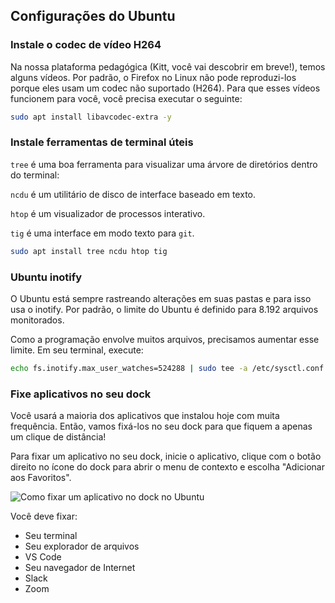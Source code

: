 ## Configurações do Ubuntu

### Instale o codec de vídeo H264

Na nossa plataforma pedagógica (Kitt, você vai descobrir em breve!), temos alguns vídeos. Por padrão, o Firefox no Linux não pode reproduzi-los porque eles usam um codec não suportado (H264). Para que esses vídeos funcionem para você, você precisa executar o seguinte:

```bash
sudo apt install libavcodec-extra -y
```

### Instale ferramentas de terminal úteis

`tree` é uma boa ferramenta para visualizar uma árvore de diretórios dentro do terminal:

`ncdu` é um utilitário de disco de interface baseado em texto.

`htop` é um visualizador de processos interativo.

`tig` é uma interface em modo texto para `git`.

```bash
sudo apt install tree ncdu htop tig
```

### Ubuntu inotify

O Ubuntu está sempre rastreando alterações em suas pastas e para isso usa o inotify.
Por padrão, o limite do Ubuntu é definido para 8.192 arquivos monitorados.

Como a programação envolve muitos arquivos, precisamos aumentar esse limite.
Em seu terminal, execute:

```bash
echo fs.inotify.max_user_watches=524288 | sudo tee -a /etc/sysctl.conf && sudo sysctl -p
```

### Fixe aplicativos no seu dock

Você usará a maioria dos aplicativos que instalou hoje com muita frequência. Então, vamos fixá-los no seu dock para que fiquem a apenas um clique de distância!

Para fixar um aplicativo no seu dock, inicie o aplicativo, clique com o botão direito no ícone do dock para abrir o menu de contexto e escolha "Adicionar aos Favoritos".

![Como fixar um aplicativo no dock no Ubuntu](images/ubuntu_dock.png)

Você deve fixar:
- Seu terminal
- Seu explorador de arquivos
- VS Code
- Seu navegador de Internet
- Slack
- Zoom
